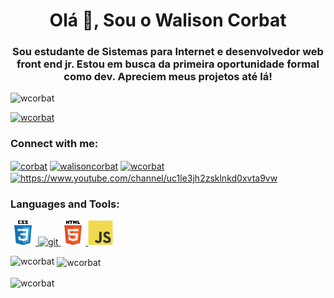 <h1 align="center">Olá 👋, Sou o Walison Corbat</h1>
<h3 align="center">Sou estudante de Sistemas para Internet e desenvolvedor web front end jr. Estou em busca da primeira oportunidade formal como dev. Apreciem meus projetos até lá!</h3>

<p align="left"> <img src="https://komarev.com/ghpvc/?username=wcorbat&label=Profile%20views&color=0e75b6&style=flat" alt="wcorbat" /> </p>

<p align="left"> <a href="https://github.com/ryo-ma/github-profile-trophy"><img src="https://github-profile-trophy.vercel.app/?username=wcorbat" alt="wcorbat" /></a> </p>

<h3 align="left">Connect with me:</h3>
<p align="left">
<a href="https://dev.to/corbat" target="blank"><img align="center" src="https://raw.githubusercontent.com/rahuldkjain/github-profile-readme-generator/master/src/images/icons/Social/devto.svg" alt="corbat" height="30" width="40" /></a>
<a href="https://linkedin.com/in/walisoncorbat" target="blank"><img align="center" src="https://raw.githubusercontent.com/rahuldkjain/github-profile-readme-generator/master/src/images/icons/Social/linked-in-alt.svg" alt="walisoncorbat" height="30" width="40" /></a>
<a href="https://instagram.com/wcorbat" target="blank"><img align="center" src="https://raw.githubusercontent.com/rahuldkjain/github-profile-readme-generator/master/src/images/icons/Social/instagram.svg" alt="wcorbat" height="30" width="40" /></a>
<a href="https://www.youtube.com/c/https://www.youtube.com/channel/uc1le3jh2zsklnkd0xvta9vw" target="blank"><img align="center" src="https://raw.githubusercontent.com/rahuldkjain/github-profile-readme-generator/master/src/images/icons/Social/youtube.svg" alt="https://www.youtube.com/channel/uc1le3jh2zsklnkd0xvta9vw" height="30" width="40" /></a>
</p>

<h3 align="left">Languages and Tools:</h3>
<p align="left"> <a href="https://www.w3schools.com/css/" target="_blank" rel="noreferrer"> <img src="https://raw.githubusercontent.com/devicons/devicon/master/icons/css3/css3-original-wordmark.svg" alt="css3" width="40" height="40"/> </a> <a href="https://git-scm.com/" target="_blank" rel="noreferrer"> <img src="https://www.vectorlogo.zone/logos/git-scm/git-scm-icon.svg" alt="git" width="40" height="40"/> </a> <a href="https://www.w3.org/html/" target="_blank" rel="noreferrer"> <img src="https://raw.githubusercontent.com/devicons/devicon/master/icons/html5/html5-original-wordmark.svg" alt="html5" width="40" height="40"/> </a> <a href="https://developer.mozilla.org/en-US/docs/Web/JavaScript" target="_blank" rel="noreferrer"> <img src="https://raw.githubusercontent.com/devicons/devicon/master/icons/javascript/javascript-original.svg" alt="javascript" width="40" height="40"/> </a> </p>

<p><img align="left" src="https://github-readme-stats.vercel.app/api/top-langs?username=wcorbat&show_icons=true&locale=en&layout=compact" alt="wcorbat" /></p>

<p>&nbsp;<img align="center" src="https://github-readme-stats.vercel.app/api?username=wcorbat&show_icons=true&locale=en" alt="wcorbat" /></p>

<p><img align="center" src="https://github-readme-streak-stats.herokuapp.com/?user=wcorbat&" alt="wcorbat" /></p>
